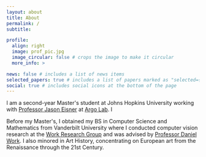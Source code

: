 ```yaml
---
layout: about
title: About
permalink: /
subtitle:

profile:
  align: right
  image: prof_pic.jpg
  image_circular: false # crops the image to make it circular
  more_info: >

news: false # includes a list of news items
selected_papers: true # includes a list of papers marked as "selected={true}"
social: true # includes social icons at the bottom of the page
---
```


I am a second-year Master's student at Johns Hopkins University working with [Professor Jason Eisner](https://www.cs.jhu.edu/~jason/) at [Argo Lab](https://www.cs.jhu.edu/~jason/Argo/). I 

Before my Master's, I obtained my BS in Computer Science and Mathematics from Vanderbilt University where I conducted computer vision research at the [Work Research Group](https://lab-work.github.io/) and was advised by [Professor Daniel Work](https://lab-work.github.io/about/). I also minored in Art History, concentrating on European art from the Renaissance through the 21st Century.
